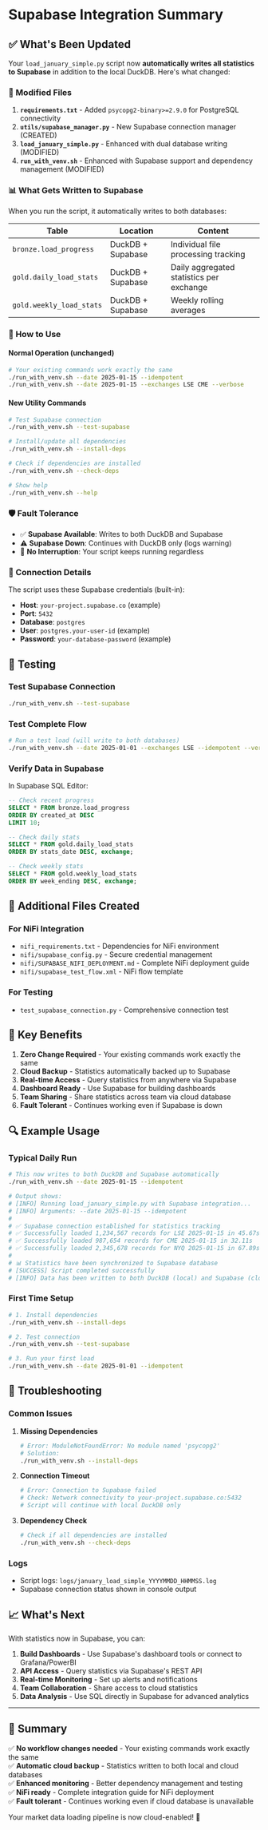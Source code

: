 # Supabase Integration Summary

## ✅ What's Been Updated

Your `load_january_simple.py` script now **automatically writes all statistics to Supabase** in addition to the local DuckDB. Here's what changed:

### 🔧 Modified Files

1. **`requirements.txt`** - Added `psycopg2-binary>=2.9.0` for PostgreSQL connectivity
2. **`utils/supabase_manager.py`** - New Supabase connection manager (CREATED)
3. **`load_january_simple.py`** - Enhanced with dual database writing (MODIFIED)
4. **`run_with_venv.sh`** - Enhanced with Supabase support and dependency management (MODIFIED)

### 📊 What Gets Written to Supabase

When you run the script, it automatically writes to both databases:

| Table | Location | Content |
|-------|----------|---------|
| `bronze.load_progress` | DuckDB + Supabase | Individual file processing tracking |
| `gold.daily_load_stats` | DuckDB + Supabase | Daily aggregated statistics per exchange |
| `gold.weekly_load_stats` | DuckDB + Supabase | Weekly rolling averages |

### 🚀 How to Use

#### Normal Operation (unchanged)
```bash
# Your existing commands work exactly the same
./run_with_venv.sh --date 2025-01-15 --idempotent
./run_with_venv.sh --date 2025-01-15 --exchanges LSE CME --verbose
```

#### New Utility Commands
```bash
# Test Supabase connection
./run_with_venv.sh --test-supabase

# Install/update all dependencies
./run_with_venv.sh --install-deps

# Check if dependencies are installed
./run_with_venv.sh --check-deps

# Show help
./run_with_venv.sh --help
```

### 🛡️ Fault Tolerance

- ✅ **Supabase Available**: Writes to both DuckDB and Supabase
- ⚠️ **Supabase Down**: Continues with DuckDB only (logs warning)
- 🔄 **No Interruption**: Your script keeps running regardless

### 🔌 Connection Details

The script uses these Supabase credentials (built-in):
- **Host**: `your-project.supabase.co` (example)
- **Port**: `5432`
- **Database**: `postgres`
- **User**: `postgres.your-user-id` (example)
- **Password**: `your-database-password` (example)

## 🧪 Testing

### Test Supabase Connection
```bash
./run_with_venv.sh --test-supabase
```

### Test Complete Flow
```bash
# Run a test load (will write to both databases)
./run_with_venv.sh --date 2025-01-01 --exchanges LSE --idempotent --verbose
```

### Verify Data in Supabase
In Supabase SQL Editor:
```sql
-- Check recent progress
SELECT * FROM bronze.load_progress 
ORDER BY created_at DESC 
LIMIT 10;

-- Check daily stats
SELECT * FROM gold.daily_load_stats 
ORDER BY stats_date DESC, exchange;

-- Check weekly stats
SELECT * FROM gold.weekly_load_stats 
ORDER BY week_ending DESC, exchange;
```

## 📂 Additional Files Created

### For NiFi Integration
- `nifi_requirements.txt` - Dependencies for NiFi environment
- `nifi/supabase_config.py` - Secure credential management
- `nifi/SUPABASE_NIFI_DEPLOYMENT.md` - Complete NiFi deployment guide
- `nifi/supabase_test_flow.xml` - NiFi flow template

### For Testing
- `test_supabase_connection.py` - Comprehensive connection test

## 🎯 Key Benefits

1. **Zero Change Required** - Your existing commands work exactly the same
2. **Cloud Backup** - Statistics automatically backed up to Supabase
3. **Real-time Access** - Query statistics from anywhere via Supabase
4. **Dashboard Ready** - Use Supabase for building dashboards
5. **Team Sharing** - Share statistics across team via cloud database
6. **Fault Tolerant** - Continues working even if Supabase is down

## 🔍 Example Usage

### Typical Daily Run
```bash
# This now writes to both DuckDB and Supabase automatically
./run_with_venv.sh --date 2025-01-15 --idempotent

# Output shows:
# [INFO] Running load_january_simple.py with Supabase integration...
# [INFO] Arguments: --date 2025-01-15 --idempotent
# 
# ✅ Supabase connection established for statistics tracking
# ✅ Successfully loaded 1,234,567 records for LSE 2025-01-15 in 45.67s
# ✅ Successfully loaded 987,654 records for CME 2025-01-15 in 32.11s
# ✅ Successfully loaded 2,345,678 records for NYQ 2025-01-15 in 67.89s
# 
# 📊 Statistics have been synchronized to Supabase database
# [SUCCESS] Script completed successfully
# [INFO] Data has been written to both DuckDB (local) and Supabase (cloud)
```

### First Time Setup
```bash
# 1. Install dependencies
./run_with_venv.sh --install-deps

# 2. Test connection
./run_with_venv.sh --test-supabase

# 3. Run your first load
./run_with_venv.sh --date 2025-01-01 --idempotent
```

## 🔧 Troubleshooting

### Common Issues

1. **Missing Dependencies**
   ```bash
   # Error: ModuleNotFoundError: No module named 'psycopg2'
   # Solution:
   ./run_with_venv.sh --install-deps
   ```

2. **Connection Timeout**
   ```bash
   # Error: Connection to Supabase failed
   # Check: Network connectivity to your-project.supabase.co:5432
   # Script will continue with local DuckDB only
   ```

3. **Dependency Check**
   ```bash
   # Check if all dependencies are installed
   ./run_with_venv.sh --check-deps
   ```

### Logs
- Script logs: `logs/january_load_simple_YYYYMMDD_HHMMSS.log`
- Supabase connection status shown in console output

## 📈 What's Next

With statistics now in Supabase, you can:

1. **Build Dashboards** - Use Supabase's dashboard tools or connect to Grafana/PowerBI
2. **API Access** - Query statistics via Supabase's REST API
3. **Real-time Monitoring** - Set up alerts and notifications
4. **Team Collaboration** - Share access to cloud statistics
5. **Data Analysis** - Use SQL directly in Supabase for advanced analytics

---

## 🎉 Summary

✅ **No workflow changes needed** - Your existing commands work exactly the same  
✅ **Automatic cloud backup** - Statistics written to both local and cloud databases  
✅ **Enhanced monitoring** - Better dependency management and testing  
✅ **NiFi ready** - Complete integration guide for NiFi deployment  
✅ **Fault tolerant** - Continues working even if cloud database is unavailable  

Your market data loading pipeline is now cloud-enabled! 🚀 